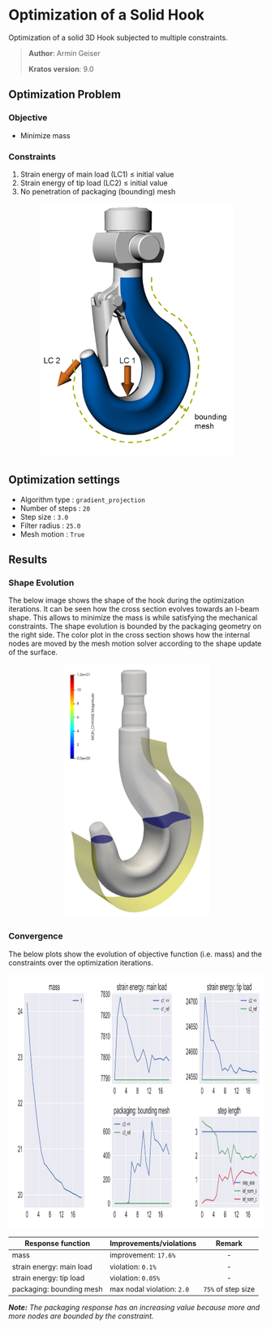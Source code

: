 # Optimization of a Solid Hook
Optimization of a solid 3D Hook subjected to multiple constraints.

> **Author**: Armin Geiser
>
> **Kratos version**: 9.0

## Optimization Problem

### Objective
- Minimize mass
### Constraints
1. Strain energy of main load (LC1) &le; initial value
2. Strain energy of tip load (LC2) &le; initial value
3. No penetration of packaging (bounding) mesh

<p align="center">
  <img src="images/hook_opt_setup.png" height="500">
</p>

## Optimization settings

- Algorithm type : `gradient_projection`
- Number of steps : `20`
- Step size : `3.0`
- Filter radius : `25.0`
- Mesh motion : `True`

## Results

### Shape Evolution
The below image shows the shape of the hook during the optimization iterations.
It can be seen how the cross section evolves towards an I-beam shape. This allows to minimize the mass is while satisfying the mechanical constraints. The shape evolution is bounded by the packaging geometry on the right side.
The color plot in the cross section shows how the internal nodes are moved by the mesh motion solver according to the shape update of the surface.

<p align="center">
    <img src="images/hook_iso_mesh_color_white.gif" height="500">
</p>

### Convergence
The below plots show the evolution of objective function (i.e. mass) and the constraints over the optimization iterations.

<p align="center">
  <img src="images/3DHook_ConvergencePlots.svg" height="500">
</p>

| Response function        | Improvements/violations    |       Remark       |
| ------------------------ | :------------------------- | :----------------: |
| mass                     | improvement: `17.6%`       |         -          |
| strain energy: main load | violation: `0.1%`          |         -          |
| strain energy: tip load  | violation: `0.05%`         |         -          |
| packaging: bounding mesh | max nodal violation: `2.0` | `75%` of step size |

***Note:** The packaging response has an increasing value because more and more nodes are bounded by the constraint.*